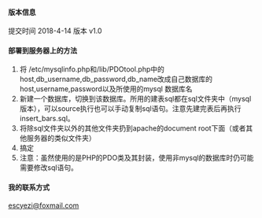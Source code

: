 #### 版本信息
提交时间 2018-4-14 
版本 v1.0
#### 部署到服务器上的方法
1. 将 /etc/mysqlinfo.php和/lib/PDOtool.php中的host,db_username,db_password,db_name改成自己数据库的host,username,password以及所使用的mysql 数据库名
2. 新建一个数据库，切换到该数据库。所用的建表sql都在sql文件夹中（mysql版本），可以source执行也可以手动复制sql语句。注意先建完表后再执行insert_bars.sql。
3. 将除sql文件夹以外的其他文件夹扔到apache的document root下面（或者其他服务器的类似文件夹）
4. 搞定
5. 注意：虽然使用的是PHP的PDO类及其封装，使用非mysql的数据库时仍可能需要修改sql语句。
#### 我的联系方式
escyezi@foxmail.com

